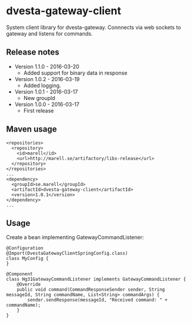 # dvesta-gateway-client
System client library for dvesta-gateway. Connnects via web sockets to gateway and listens for commands.

## Release notes
* Version 1.1.0 - 2016-03-20
  * Added support for binary data in response
* Version 1.0.2 - 2016-03-19
  * Added logging.
* Version 1.0.1 - 2016-03-17
  * New groupId
* Version 1.0.0 - 2016-03-17
  * First release

## Maven usage

```
<repositories>
  <repository>
    <id>marell</id>
    <url>http://marell.se/artifactory/libs-release</url>
  </repository>
</repositories>
...
<dependency>
  <groupId>se.marell</groupId>
  <artifactId>dvesta-gateway-client</artifactId>
  <version>1.0.1</version>
</dependency>
...
```

## Usage

Create a bean implementing GatewayCommandListener:

```
@Configuration
@Import(DvestaGatewayClientSpringConfig.class)
class MyConfig {
}

@Component
class Hg31GatewayCommandListener implements GatewayCommandListener {
    @Override
    public void command(CommandResponseSender sender, String messageId, String commandName, List<String> commandArgs) {
        sender.sendResponse(messageId, "Received command: " + commandName);
    }
}
```

